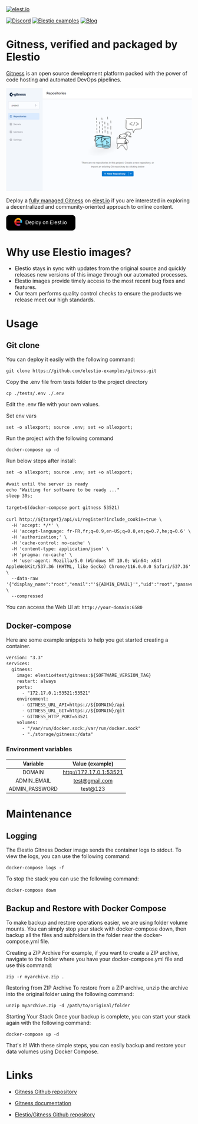 <a href="https://elest.io">
  <img src="https://elest.io/images/elestio.svg" alt="elest.io" width="150" height="75">
</a>

[![Discord](https://img.shields.io/static/v1.svg?logo=discord&color=f78A38&labelColor=083468&logoColor=ffffff&style=for-the-badge&label=Discord&message=community)](https://discord.gg/4T4JGaMYrD "Get instant assistance and engage in live discussions with both the community and team through our chat feature.")
[![Elestio examples](https://img.shields.io/static/v1.svg?logo=github&color=f78A38&labelColor=083468&logoColor=ffffff&style=for-the-badge&label=github&message=open%20source)](https://github.com/elestio-examples "Access the source code for all our repositories by viewing them.")
[![Blog](https://img.shields.io/static/v1.svg?color=f78A38&labelColor=083468&logoColor=ffffff&style=for-the-badge&label=elest.io&message=Blog)](https://blog.elest.io "Latest news about elestio, open source software, and DevOps techniques.")

# Gitness, verified and packaged by Elestio

[Gitness](https://github.com/harness/gitness.git) is an open source development platform packed with the power of code hosting and automated DevOps pipelines.

<img src="https://github.com/elestio-examples/gitness/raw/main/gitness.png" alt="gitness" width="800">

Deploy a <a target="_blank" href="https://elest.io/open-source/gitness">fully managed Gitness</a> on <a target="_blank" href="https://elest.io/">elest.io</a> if you are interested in exploring a decentralized and community-oriented approach to online content.

[![deploy](https://github.com/elestio-examples/gitness/raw/main/deploy-on-elestio.png)](https://dash.elest.io/deploy?soft=gitness)

# Why use Elestio images?

- Elestio stays in sync with updates from the original source and quickly releases new versions of this image through our automated processes.
- Elestio images provide timely access to the most recent bug fixes and features.
- Our team performs quality control checks to ensure the products we release meet our high standards.

# Usage

## Git clone

You can deploy it easily with the following command:

    git clone https://github.com/elestio-examples/gitness.git

Copy the .env file from tests folder to the project directory

    cp ./tests/.env ./.env

Edit the .env file with your own values.

Set env vars

    set -o allexport; source .env; set +o allexport;

Run the project with the following command

    docker-compose up -d

Run below steps after install:

    set -o allexport; source .env; set +o allexport;

    #wait until the server is ready
    echo "Waiting for software to be ready ..."
    sleep 30s;

    target=$(docker-compose port gitness 53521)

    curl http://${target}/api/v1/register?include_cookie=true \
      -H 'accept: */*' \
      -H 'accept-language: fr-FR,fr;q=0.9,en-US;q=0.8,en;q=0.7,he;q=0.6' \
      -H 'authorization;' \
      -H 'cache-control: no-cache' \
      -H 'content-type: application/json' \
      -H 'pragma: no-cache' \
      -H 'user-agent: Mozilla/5.0 (Windows NT 10.0; Win64; x64) AppleWebKit/537.36 (KHTML, like Gecko) Chrome/116.0.0.0 Safari/537.36' \
      --data-raw '{"display_name":"root","email":"'${ADMIN_EMAIL}'","uid":"root","password":"'${ADMIN_PASSWORD}'"}' \
      --compressed

You can access the Web UI at: `http://your-domain:6580`

## Docker-compose

Here are some example snippets to help you get started creating a container.

    version: "3.3"
    services:
      gitness:
        image: elestio4test/gitness:${SOFTWARE_VERSION_TAG}
        restart: always
        ports:
          - "172.17.0.1:53521:53521"
        environment:
          - GITNESS_URL_API=https://${DOMAIN}/api
          - GITNESS_URL_GIT=https://${DOMAIN}/git
          - GITNESS_HTTP_PORT=53521
        volumes:
          - "/var/run/docker.sock:/var/run/docker.sock"
          - "./storage/gitness:/data"

### Environment variables

|       Variable       |       Value (example)      |
| :------------------: | :------------------------: |
|       DOMAIN         |   http://172.17.0.1:53521  |
|     ADMIN_EMAIL      |      test@gmail.com        |
|    ADMIN_PASSWORD    |         test@123           |

# Maintenance

## Logging

The Elestio Gitness Docker image sends the container logs to stdout. To view the logs, you can use the following command:

    docker-compose logs -f

To stop the stack you can use the following command:

    docker-compose down

## Backup and Restore with Docker Compose

To make backup and restore operations easier, we are using folder volume mounts. You can simply stop your stack with docker-compose down, then backup all the files and subfolders in the folder near the docker-compose.yml file.

Creating a ZIP Archive
For example, if you want to create a ZIP archive, navigate to the folder where you have your docker-compose.yml file and use this command:

    zip -r myarchive.zip .

Restoring from ZIP Archive
To restore from a ZIP archive, unzip the archive into the original folder using the following command:

    unzip myarchive.zip -d /path/to/original/folder

Starting Your Stack
Once your backup is complete, you can start your stack again with the following command:

    docker-compose up -d

That's it! With these simple steps, you can easily backup and restore your data volumes using Docker Compose.

# Links

- <a target="_blank" href="https://github.com/harness/gitness">Gitness Github repository</a>

- <a target="_blank" href="https://docs.gitness.com/">Gitness documentation</a>

- <a target="_blank" href="https://github.com/elestio-examples/gitness">Elestio/Gitness Github repository</a>